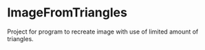 # ImageFromTriangles
Project for program to recreate image with use of limited amount of triangles.

